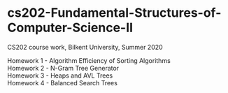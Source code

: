 # cs202-Fundamental-Structures-of-Computer-Science-II
CS202 course work, Bilkent University, Summer 2020

Homework 1 - Algorithm Efficiency of Sorting Algorithms <br/>
Homework 2 - N-Gram Tree Generator <br/>
Homework 3 - Heaps and AVL Trees <br/>
Homework 4 - Balanced Search Trees <br/>
